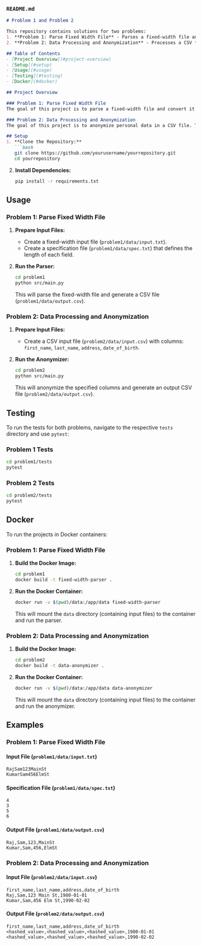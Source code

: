 ### `README.md`

```markdown
# Problem 1 and Problem 2

This repository contains solutions for two problems:
1. **Problem 1: Parse Fixed Width File** - Parses a fixed-width file and generates a delimited file (e.g., CSV) based on the provided specification file.
2. **Problem 2: Data Processing and Anonymization** - Processes a CSV file containing personal data and anonymizes specific columns (e.g., first name, last name, address).

## Table of Contents
- [Project Overview](#project-overview)
- [Setup](#setup)
- [Usage](#usage)
- [Testing](#testing)
- [Docker](#docker)

## Project Overview

### Problem 1: Parse Fixed Width File
The goal of this project is to parse a fixed-width file and convert it into a CSV file. The fixed-width file contains records where each field has a specific length defined in a separate specification file.

### Problem 2: Data Processing and Anonymization
The goal of this project is to anonymize personal data in a CSV file. The columns to be anonymized are specified, and the data is hashed using SHA-256.

## Setup
1. **Clone the Repository:**
   ```bash
   git clone https://github.com/yourusername/yourrepository.git
   cd yourrepository
   ```

2. **Install Dependencies:**
   ```bash
   pip install -r requirements.txt
   ```

## Usage

### Problem 1: Parse Fixed Width File
1. **Prepare Input Files:**
   - Create a fixed-width input file (`problem1/data/input.txt`).
   - Create a specification file (`problem1/data/spec.txt`) that defines the length of each field.

2. **Run the Parser:**
   ```bash
   cd problem1
   python src/main.py
   ```
   This will parse the fixed-width file and generate a CSV file (`problem1/data/output.csv`).

### Problem 2: Data Processing and Anonymization
1. **Prepare Input Files:**
   - Create a CSV input file (`problem2/data/input.csv`) with columns: `first_name`, `last_name`, `address`, `date_of_birth`.

2. **Run the Anonymizer:**
   ```bash
   cd problem2
   python src/main.py
   ```
   This will anonymize the specified columns and generate an output CSV file (`problem2/data/output.csv`).

## Testing
To run the tests for both problems, navigate to the respective `tests` directory and use `pytest`:

### Problem 1 Tests
```bash
cd problem1/tests
pytest
```

### Problem 2 Tests
```bash
cd problem2/tests
pytest
```

## Docker
To run the projects in Docker containers:

### Problem 1: Parse Fixed Width File
1. **Build the Docker Image:**
   ```bash
   cd problem1
   docker build -t fixed-width-parser .
   ```

2. **Run the Docker Container:**
   ```bash
   docker run -v $(pwd)/data:/app/data fixed-width-parser
   ```
   This will mount the `data` directory (containing input files) to the container and run the parser.

### Problem 2: Data Processing and Anonymization
1. **Build the Docker Image:**
   ```bash
   cd problem2
   docker build -t data-anonymizer .
   ```

2. **Run the Docker Container:**
   ```bash
   docker run -v $(pwd)/data:/app/data data-anonymizer
   ```
   This will mount the `data` directory (containing input files) to the container and run the anonymizer.

## Examples

### Problem 1: Parse Fixed Width File
#### Input File (`problem1/data/input.txt`)
```
RajSam123MainSt
KumarSam456ElmSt
```

#### Specification File (`problem1/data/spec.txt`)
```
4
3
5
6
```

#### Output File (`problem1/data/output.csv`)
```
Raj,Sam,123,MainSt
Kumar,Sam,456,ElmSt
```

### Problem 2: Data Processing and Anonymization
#### Input File (`problem2/data/input.csv`)
```
first_name,last_name,address,date_of_birth
Raj,Sam,123 Main St,1980-01-01
Kumar,Sam,456 Elm St,1990-02-02
```

#### Output File (`problem2/data/output.csv`)
```
first_name,last_name,address,date_of_birth
<hashed_value>,<hashed_value>,<hashed_value>,1980-01-01
<hashed_value>,<hashed_value>,<hashed_value>,1990-02-02
```

